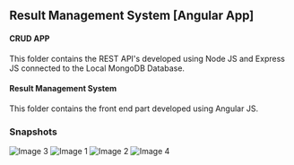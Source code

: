 ## Result Management System [Angular App]

#### CRUD APP

This folder contains the REST API's developed using Node JS and Express JS connected to the Local MongoDB Database.

#### Result Management System

This folder contains the front end part developed using Angular JS.

### Snapshots

![Image 3](/Images/3.png)
![Image 1](/Images/1.png)
![Image 2](/Images/2.png)
![Image 4](/Images/4.png)
